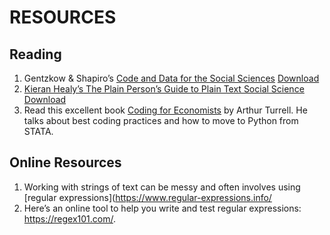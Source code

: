 
# RESOURCES

## Reading

1. Gentzkow & Shapiro’s [Code and Data for the Social Sciences](https://web.stanford.edu/~gentzkow/research/CodeAndData.pdf) [Download](pdf/CodeAndData.pdf)
2. [Kieran Healy’s The Plain Person’s Guide to Plain Text Social Science](https://plain-text.co/) [Download](pdf/plain-person-text.pdf)
3. Read this excellent book [Coding for Economists](https://aeturrell.github.io/coding-for-economists/intro.html) by Arthur Turrell. He talks about best coding practices and how to move to Python from STATA. 

## Online Resources

1. Working with strings of text can be messy and often involves using [regular expressions](https://www.regular-expressions.info/
2. Here’s an online tool to help you write and test regular expressions: https://regex101.com/. 



